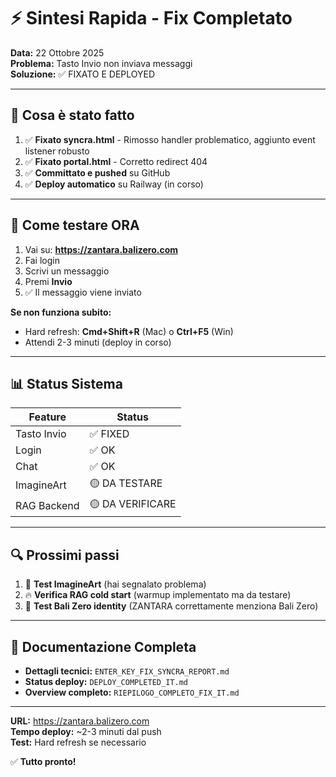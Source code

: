 # ⚡ Sintesi Rapida - Fix Completato

**Data:** 22 Ottobre 2025  
**Problema:** Tasto Invio non inviava messaggi  
**Soluzione:** ✅ FIXATO E DEPLOYED

---

## 🎯 Cosa è stato fatto

1. ✅ **Fixato syncra.html** - Rimosso handler problematico, aggiunto event listener robusto
2. ✅ **Fixato portal.html** - Corretto redirect 404
3. ✅ **Committato e pushed** su GitHub
4. ✅ **Deploy automatico** su Railway (in corso)

---

## 🧪 Come testare ORA

1. Vai su: **https://zantara.balizero.com**
2. Fai login
3. Scrivi un messaggio
4. Premi **Invio**
5. ✅ Il messaggio viene inviato

**Se non funziona subito:**
- Hard refresh: **Cmd+Shift+R** (Mac) o **Ctrl+F5** (Win)
- Attendi 2-3 minuti (deploy in corso)

---

## 📊 Status Sistema

| Feature | Status |
|---------|--------|
| Tasto Invio | ✅ FIXED |
| Login | ✅ OK |
| Chat | ✅ OK |
| ImagineArt | 🟡 DA TESTARE |
| RAG Backend | 🟡 DA VERIFICARE |

---

## 🔍 Prossimi passi

1. 🧪 **Test ImagineArt** (hai segnalato problema)
2. 🔥 **Verifica RAG cold start** (warmup implementato ma da testare)
3. 💬 **Test Bali Zero identity** (ZANTARA correttamente menziona Bali Zero)

---

## 📁 Documentazione Completa

- **Dettagli tecnici:** `ENTER_KEY_FIX_SYNCRA_REPORT.md`
- **Status deploy:** `DEPLOY_COMPLETED_IT.md`
- **Overview completo:** `RIEPILOGO_COMPLETO_FIX_IT.md`

---

**URL:** https://zantara.balizero.com  
**Tempo deploy:** ~2-3 minuti dal push  
**Test:** Hard refresh se necessario

✅ **Tutto pronto!**

